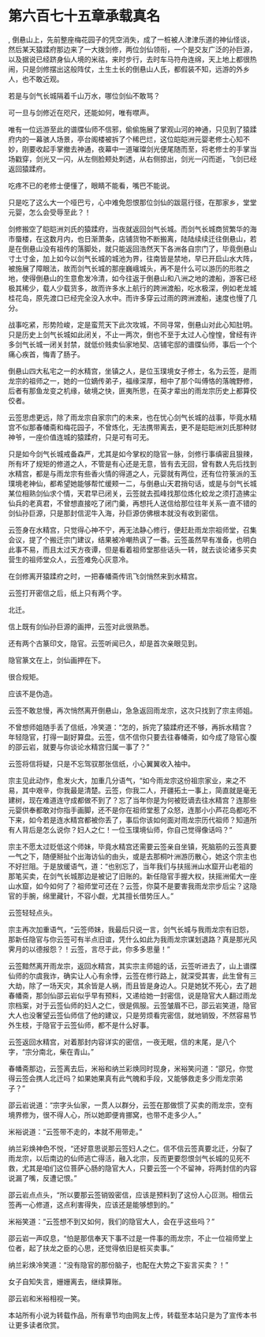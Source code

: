 # 第六百七十五章承载真名
,  倒悬山上，先前整座梅花园子的凭空消失，成了一桩被人津津乐道的神仙怪谈，然后某天猿蹂府那边来了一大拨剑修，两位剑仙领衔，一个是交友广泛的孙巨源，以及据说已经跻身仙人境的米祜，来时步行，去时车马符舟连绵，天上地上都很热闹，只是剑修摆出这般阵仗，土生土长的倒悬山人氏，都假装不知，远游的外乡人，也不敢近观。
   若是与剑气长城隔着千山万水，哪位剑仙不敢骂？
   可一旦与剑修近在咫尺，还能如何，唯有噤声。
   唯有一位远游至此的谱牒仙师不信邪，偷偷施展了掌观山河的神通，只见到了猿蹂府内的一幕骇人场景，亭台阁楼被拆了个稀巴烂，这位皑皑洲元婴老修士心知不妙，刚要收起手掌撤去神通，夜幕中一道璀璨剑光便尾随而至，将老修士的手掌当场戳穿，剑光又一闪，从左侧脸颊处刺透，从右侧掠出，剑光一闪而逝，飞剑已经返回猿蹂府。
   吃疼不已的老修士便懂了，眼睛不能看，嘴巴不能说。
   只是吃了这么大一个哑巴亏，心中难免怨恨那位剑仙的跋扈行径，在那家乡，堂堂元婴，怎么会受辱至此？！
   剑修搬空了皑皑洲刘氏的猿蹂府，当夜就返回剑气长城。而剑气长城商贸繁华的海市蜃楼，在这数月内，也日渐萧条，店铺货物不断搬离，陆陆续续迁往倒悬山，若是在倒悬山没有祖传的落脚处，就只能返回浩然天下各洲各自宗门了，毕竟倒悬山寸土寸金，加上如今以剑气长城的城池为界，往南皆是禁地，早已开启山水大阵，被施展了障眼法，故而剑气长城的那座巍峨城头，再不是什么可以游历的形胜之地，使得倒悬山的生意愈发冷清，如今往返于倒悬山和八洲之地的渡船，游客已经极其稀少，载人少载货多，故而许多水上航行的跨洲渡船，吃水极深，例如老龙城桂花岛，原先渡口已经完全没入水中。而许多穿云过雨的跨洲渡船，速度也慢了几分。
   战事吃紧，形势险峻，定是蛮荒天下此次攻城，不同寻常，倒悬山对此心知肚明。只是历史上剑气长城如此闭关，不止一两次，倒也不至于太过人心惶惶，曾经有许多剑气长城一闭关封禁，就低价贱卖仙家地契、店铺宅邸的谱牒仙师，事后一个个痛心疾首，悔青了肠子。
   倒悬山四大私宅之一的水精宫，坐镇之人，是位玉璞境女子修士，名为云签，是雨龙宗的祖师之一，她的一位嫡传弟子，福缘深厚，相中了那个叫傅恪的落魄野修，后者有那鱼龙变之机缘，破境之快，匪夷所思，在英才辈出的雨龙宗历史上都算佼佼者。
   云签思虑更远，除了雨龙宗自家宗门的未来，也在忧心剑气长城的战事，毕竟水精宫不似那春幡斋和梅花园子，不曾炼化，无法携带离去，更不是皑皑洲刘氏那种财神爷，一座价值连城的猿蹂府，只是可有可无。
   只是如今剑气长城戒备森严，尤其是如今掌权的隐官一脉，剑修行事缜密且狠辣，所有坏了规矩的修道之人，不管是有心还是无意，皆有去无回，曾有数人先后找到水精宫，都是与雨龙宗有些香火情的得道之人，元婴就有两位，还有位符箓派的玉璞境老神仙，都希望她能够帮忙缓颊一二，与倒悬山天君捎句话，或是与剑气长城某位相熟剑仙求个情，天君早已闭关，云签就去孤峰找那位炼化蛟龙之须打造拂尘仙兵的老真君，不曾想直接吃了闭门羹，再想托人送信给那位往年关系一直不错的剑仙孙巨源，只是那封信泥牛入海，孙巨源仿佛根本就没有收到密信。
   云签身在水精宫，只觉得心神不宁，再无法静心修行，便赶赴雨龙宗祖师堂，召集会议，提了个搬迁宗门建议，结果被冷嘲热讽了一番。云签虽然早有准备，也明白此事不易，而且太过天方夜谭，但是看着祖师堂那些话头一转，就去谈论诸多买卖营生的祖师堂众人，云签难免心灰意冷。
   在剑修离开猿蹂府之时，一把春幡斋传讯飞剑悄然来到水精宫。
   云签打开密信之后，纸上只有两个字。
   北迁。
   信上既有剑仙孙巨源的画押，云签对此很熟悉。
   还有两个古篆印文，隐官。云签听闻已久，却是首次亲眼见到。
   隐官篆文在上，剑仙画押在下。
   很合规矩。
   应该不是伪造。
   云签不敢怠慢，再次悄然离开倒悬山，急急返回雨龙宗，这次只找到了宗主师姐。
   不曾想师姐随手丢了信纸，冷笑道：“怎的，拆完了猿蹂府还不够，再拆水精宫？年轻隐官，打得一副好算盘。云签，信不信你只要去往春幡斋，如今成了隐官心腹的邵云岩，就要与你谈论水精宫归属一事了？”
   云签将信将疑，只是不忘驾驭那张信纸，小心翼翼收入袖中。
   宗主见此动作，愈发火大，加重几分语气，“如今雨龙宗这份祖宗家业，来之不易，其中艰辛，你我最是清楚。云签，你我二人，开疆拓土一事上，简直就是毫无建树，现在难道连守成都做不到了？忘了当年你是为何被贬谪去往水精宫？连那些元婴供奉都敢对你指手画脚，还不是你在祖师堂惹了众怒，连那小小芦花岛都吃不下来，如今若是连水精宫都被你丢了，事后你该如何面对雨龙宗历代祖师？知道所有人背后是怎么说你？妇人之仁！一位玉璞境仙师，你自己觉得像话吗？”
   宗主不愿太过贬低这个师妹，毕竟水精宫还需要云签亲自坐镇，死脑筋的云签真要一气之下，随便掰扯个出海访仙的由头，或是去那桐叶洲游历散心，她这个宗主也不好拦阻。于是放缓语气，道：“也别忘了，当年我们与扶摇洲山水窟开山老祖的那笔买卖，在剑气长城那边是被记了旧账的。新任隐官手握大权，扶摇洲偌大一座山水窟，如今如何了？祖师堂可还在？云签，你莫不是要害我雨龙宗步后尘？这隐官的手腕，绵里藏针，不容小觑，尤其擅长借势压人。”
   云签轻轻点头。
   宗主再次加重语气，“云签师妹，我最后只说一言，剑气长城与我雨龙宗有旧怨，那新任隐官与你云签可有半点旧谊，凭什么如此为我雨龙宗谋划退路？真是那光风霁月的以德报怨？！云签，言尽于此，你多多思量！”
   云签黯然离开雨龙宗，返回水精宫，其实宗主师姐的话，云签听进去了，山上谱牒仙师的尔虞我诈，确实让人心有余悸，云签在修行路上，就深受其害，此生曾有三大劫，除了一场天灾，其余皆是人祸，而且皆是身边人。只是她犹不死心，去了趟春幡斋，那剑仙邵云岩似乎早有预料，又递给她一封密信，说是隐官大人翻过雨龙宗档案，对于云签仙师的妇人之仁，很是佩服。云签皱眉不已，邵云岩笑道，隐官大人也没奢望云签仙师信了他的建议，只是劳烦看完密信，就地销毁，不然容易节外生枝，于隐官于云签仙师，都不是什么好事。
   云签返回水精宫，对着那封内容详实的密信，一夜无眠，信的末尾，是八个字，“宗分南北，柴在青山。”
   春幡斋那边，云签离去后，米裕和纳兰彩焕同时现身，米裕笑问道：“邵兄，你觉得云签会携人北迁吗？如果她果真有此气魄和手段，又能够救走多少雨龙宗弟子？”
   邵云岩说道：“宗字头仙家，一贯人以群分，云签在那做惯了买卖的雨龙宗，空有境界修为，很不得人心，所以她即便肯挪窝，也带不走多少人。”
   米裕说道：“云签带不走的，本就不用带走。”
   纳兰彩焕神色不悦，“还好意思说那云签妇人之仁。信不信云签真要北迁，分裂了雨龙宗，以后南边的仙师逃亡得活，融入北宗，反而更要怨恨剑气长城的见死不救，尤其是咱们这位菩萨心肠的隐官大人，只要云签一个不留神，将两封信的内容说漏了嘴，反遭记恨。”
   邵云岩点点头，“所以要那云签销毁密信，应该是预料到了这份人心叵测。相信云签再一心修道，这点利害得失，应该还是能够想到的。”
   米裕笑道：“云签想不到又如何，我们的隐官大人，会在乎这些吗？”
   邵云岩一声叹息，“怕是那信奉天下事不过是一件事的雨龙宗，不止一位祖师堂上位者，起了扶龙之臣的心思，还觉得依旧是桩买卖事。”
   纳兰彩焕冷笑道：“没有隐官的那份脑子，也配在大势之下妄言买卖？！”
   女子自知失言，姗姗离去，继续算账。
   邵云岩和米裕相视一笑。
  本站所有小说为转载作品，所有章节均由网友上传，转载至本站只是为了宣传本书让更多读者欣赏。